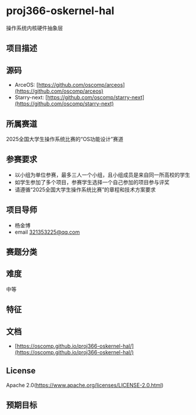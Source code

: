 # proj366-oskernel-hal

操作系统内核硬件抽象层

## 项目描述



## 源码

- ArceOS: [https://github.com/oscomp/arceos](https://github.com/oscomp/arceos)
- Starry-next: [https://github.com/oscomp/starry-next](https://github.com/oscomp/starry-next)

## 所属赛道

2025全国大学生操作系统比赛的“OS功能设计”赛道

## 参赛要求

- 以小组为单位参赛，最多三人一个小组，且小组成员是来自同一所高校的学生
- 如学生参加了多个项目，参赛学生选择一个自己参加的项目参与评奖
- 请遵循“2025全国大学生操作系统比赛”的章程和技术方案要求


## 项目导师

- 杨金博
- email 321353225@qq.com

## 赛题分类

## 难度
中等

## 特征

## 文档

- [https://oscomp.github.io/proj366-oskernel-hal/](https://oscomp.github.io/proj366-oskernel-hal/)

## License

Apache 2.0(https://www.apache.org/licenses/LICENSE-2.0.html)

## 预期目标

